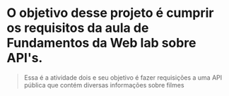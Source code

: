 # O objetivo desse projeto é cumprir os requisitos da aula de Fundamentos da Web lab sobre API's. 
> Essa é a atividade dois e seu objetivo é fazer requisições a uma API pública que contém diversas informações sobre filmes
